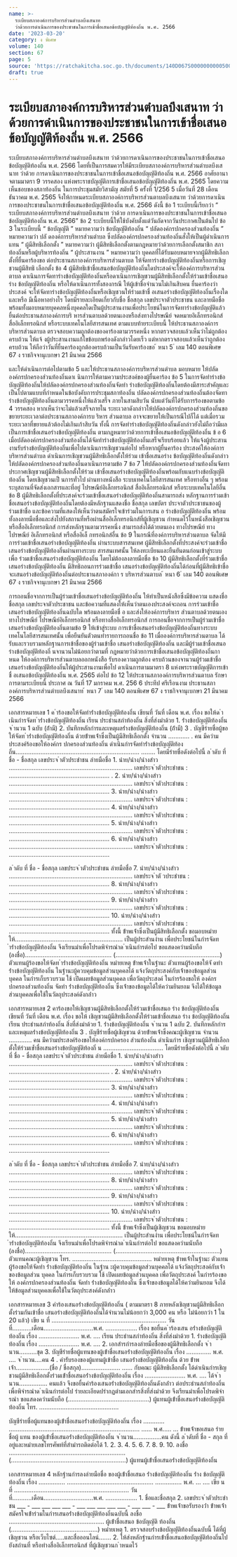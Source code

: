 ```yaml
---
name: >-
  ระเบียบสภาองค์การบริหารส่วนตำบลบึงเสนาท
  ว่าด้วยการดำเนินการของประชาชนในการเข้าชื่อเสนอข้อบัญญัติท้องถิ่น พ.ศ. 2566
date: '2023-03-20'
category: ง พิเศษ
volume: 140
section: 67
page: 5
source: 'https://ratchakitcha.soc.go.th/documents/140D067S0000000000500.pdf'
draft: true
---
```


# ระเบียบสภาองค์การบริหารส่วนตำบลบึงเสนาท ว่าด้วยการดำเนินการของประชาชนในการเข้าชื่อเสนอข้อบัญญัติท้องถิ่น พ.ศ. 2566

ระเบียบสภาองค์การบริหารส่วนตำบลบึงเสนาท ว่าด้วยการดาเนินการของประชาชนในการเข้าชื่อเสนอข้อบัญญัติท้องถิ่น พ.ศ. 2566 โดยที่เป็นการสมควรให้มีระเบียบสภาองค์การบริหารส่วนตำบลบึงเสนาท ว่าด้วย การดาเนินการของประชาชนในการเข้าชื่อเสนอข้อบัญญัติท้องถิ่น พ.ศ. 2566 อาศัยอานาจตามมาตรา 9 วรรคสอง แห่งพระราชบัญญัติการเข้าชื่อเสนอข้อบัญญัติท้องถิ่น พ.ศ. 2565 โดยความเห็นชอบของสภาท้องถิ่น ในการประชุมสมัยวิสามัญ สมัยที่ 5 ครั้งที่ 1/256 5 เมื่อวันที่ 28 เดือน ธันวาคม พ.ศ. 2565 จึงให้กาหนดระเบียบสภาองค์การบริหารส่วนตาบลบึงเสนาท ว่าด้วยการดาเนินการของประชาชนในการเข้าชื่อเสนอข้อบัญญัติท้องถิ่น พ.ศ. 2566 ดังนี้ ข้อ 1 ระเบียบนี้เรียกว่า “ ระเบียบสภาองค์การบริหารส่วนตำบลบึงเสนาท ว่าด้วย การดาเนินการของประชาชนในการเข้าชื่อเสนอข้อบัญญัติท้องถิ่น พ.ศ. 2566” ข้อ 2 ระเบียบนี้ให้ใช้บังคับตั้งแต่วันถัดจากวันประกาศเป็นต้นไป ข้อ 3 ในระเบียบนี้ “ ข้อบัญญัติ ” หมายความว่า ข้อบัญญัติท้องถิ่น “ ปลัดองค์กรปกครองส่วนท้องถิ่น ” หมายความว่า ปลั ดองค์การบริหารส่วนตำบล ซึ่งปลัดองค์กรปกครองส่วนท้องถิ่นสั่งให้เป็นผู้ดำเนินการแทน “ ผู้มีสิทธิเลือกตั้ง ” หมายความว่า ผู้มีสิทธิเลือกตั้งตามกฎหมายว่าด้วยการเลือกตั้งสมาชิก สภาท้องถิ่นหรือผู้บริหารท้องถิ่น “ ผู้ประสานงาน ” หมายความว่า บุคคลที่ได้รับมอบหมายจากผู้มีสิทธิเลือกตั้งที่ยื่นคาร้องขอ ต่อประธานสภาองค์การบริหารส่วนตาบล ให้จัดทาร่างข้อบัญญัติท้องถิ่นหรือการเชิญชวนผู้มีสิทธิ เลือกตั้ง ข้อ 4 ผู้มีสิทธิเข้าชื่อเสนอข้อบัญญัติท้องถิ่นใดประสงค์จะให้องค์การบริหารส่วนตาบล ดาเนินการจัดทาร่างข้อบัญญัติท้องถิ่นหรือดาเนินการเชิญชวนผู้มีสิทธิเลือกตั้งให้ร่วมเข้าชื่อเสนอร่าง ข้อบัญญัติท้องถิ่น หรือให้ดาเนินการทั้งสองกรณี ให้ผู้เข้าชื่อจำนวนไม่เกินสิบคน ยื่นคาร้องว่าประสงค์ จะให้จัดทาร่างข้อบัญญัติท้องถิ่นหรือเชิญชวนให้ร่วมเข้าชื่ อเสนอร่างข้อบัญญัติท้องถิ่นเรื่องใดและหรือ มีเนื้อหาอย่างไร โดยมีรายละเอียดเกี่ยวกับชื่อ ชื่อสกุล เลขประจาตัวประชาชน และลายมือชื่อ พร้อมทั้งมอบหมายบุคคลหนึ่งบุคคลใดเป็นผู้ประสานงานเพื่อประโยชน์ในการจัดทาร่างข้อบัญญัติแล้ว ยื่นต่อประธานสภาองค์การบริ หารส่วนตาบลด้วยตนเองหรือส่งทางไปรษณีย์ จดหมายอิเล็กทรอนิกส์ สื่ออิเล็กทรอนิกส์ หรือระบบเทคโนโลยีสารสนเทศ ตามแบบท้ายระเบียบนี้ ให้ประธานสภาองค์การบริหารส่วนตาบล ตรวจสอบความถูกต้องของคาร้องตามวรรคหนึ่ง หากตรวจสอบแล้วเห็นว่าไม่ถูกต้อง ครบถ้วน ให้แจ้ งผู้ประสานงานแก้ไขข้อบกพร่องดังกล่าวโดยเร็ว แต่หากตรวจสอบแล้วเห็นว่าถูกต้อง ครบถ้วน ให้ถือว่าวันที่ยื่นคาร้องถูกต้องครบถ้วนเป็นวันรับคาร้องขอ ้ หนา 5 ่ เลม 140 ตอนพิเศษ 67 ง ราชกิจจานุเบกษา 21 มีนาคม 2566

และให้ดำเนินการต่อไปตามข้อ 5 และให้ประธานสภาองค์การบริหารส่วนตำบล มอบหมาย ให้ปลัดองค์กรปกครองส่วนท้องถิ่นดาเ นินการให้ตามความประสงค์ของผู้ยื่นคาร้อง ข้อ 5 ในการจัดทำร่างข้อบัญญัติท้องถิ่นให้ปลัดองค์กรปกครองส่วนท้องถิ่นจัดทำ ร่างข้อบัญญัติท้องถิ่นโดยต้องมีสาระสำคัญและเป็นไปตามแบบที่กำหนดในข้อบังคับการประชุมสภาท้องถิ่น ปลัดองค์กรปกครองส่วนท้องถิ่นต้องจัดทาร่างข้อบัญญัติท้องถิ่นตามวรรคหนึ่งให้แล้วเสร็จ ภายในสามสิบวัน นับแต่วันที่ได้รับการร้องขอตามข้อ 4 วรรคสอง หากเห็นว่าจะไม่แล้วเสร็จภายใน ระยะเวลาดังกล่าวให้ปลัดองค์กรปกครองส่วนท้องถิ่นขอขยายระยะเวลาต่อประธานสภาองค์การบ ริหาร ส่วนตาบล อาจจะขยายให้เป็นกรณีไปก็ได้ แต่เมื่อรวมระยะเวลาที่ขยายแล้วต้องไม่เกินเก้าสิบวัน ทั้งนี้ การจัดทำร่างข้อบัญญัติท้องถิ่นดังกล่าวยังไม่ถือว่ามีผลเป็นการเข้าชื่อเสนอร่างข้อบัญญัติท้องถิ่น ตามกฎหมายว่าด้วยการเข้าชื่อเสนอข้อบัญญัติท้องถิ่น ข้ อ 6 เมื่อปลัดองค์กรปกครองส่วนท้องถิ่นได้จัดทำร่างข้อบัญญัติท้องถิ่นเสร็จเรียบร้อยแล้ว ให้แจ้งผู้ประสานงานรับร่างข้อบัญญัติท้องถิ่นเพื่อไปดาเนินการเชิญชวนต่อไป หรือหากผู้ยื่นคาร้อง ประสงค์ให้องค์การบริหารส่วนตำบล ดำเนินการเชิญชวนผู้มีสิทธิเลือกตั้งให้ร่วม เข้าชื่อเสนอร่าง ข้อบัญญัติท้องถิ่นดังกล่าวให้ปลัดองค์กรปกครองส่วนท้องถิ่นดาเนินการตามข้อ 7 ข้อ 7 ให้ปลัดองค์กรปกครองส่วนท้องถิ่นจัดทาประกาศเชิญชวนผู้มีสิทธิเลือกตั้งให้ร่วม เข้าชื่อเสนอร่างข้อบัญญัติท้องถิ่นพร้อมกับแนบร่างข้อบัญญัติท้องถิ่น โดยเชิญชวนเป็ นการทั่วไป ผ่านทางหนังสือ ระบบเทคโนโลยีสารสนเทศ หรือทางอื่น ๆ พร้อมระบุสถานที่จัดส่งเอกสารและที่อยู่ ไปรษณีย์อิเล็กทรอนิกส์ สื่ออิเล็กทรอนิกส์ หรือระบบเทคโนโลยีอื่น ข้อ 8 ผู้มีสิทธิเลือกตั้งที่ประสงค์จะร่วมเข้าชื่อเสนอร่างข้อบัญญัติท้องถิ่นสามารถส่ง หลักฐานการร่วมเข้าชื่อเสนอร่างข้อบัญญัติท้องถิ่นโดยต้องมีหลักฐานแสดงชื่อ ชื่อสกุล เลขบัตร ประจาตัวประชาชนของผู้ร่วมเข้าชื่อ และข้อความที่แสดงให้เห็นว่าตนสมัครใจเข้าร่วมในการเสน อ ร่างข้อบัญญัติท้องถิ่น พร้อมทั้งลงลายมือชื่อและส่งไปยังสถานที่หรือผ่านสื่ออิเล็กทรอนิกส์ที่ผู้เชิญชวน กำหนดไว้ในหนังสือเชิญชวนหรือสื่ออิเล็กทรอนิกส์ การส่งหลักฐานตามวรรคหนึ่ง สามารถส่งได้ด้วยตนเอง ทางไปรษณีย์ ทางไปรษณีย์ อิเล็กทรอนิกส์ หรือสื่ออิเล็ กทรอนิกส์อื่น ข้อ 9 ในกรณีที่องค์การบริหารส่วนตาบล จัดให้มีการร่วมเข้าชื่อเสนอร่างข้อบัญญัติท้องถิ่น ผ่านระบบสารสนเทศ ผู้มีสิทธิเลือกตั้งที่ประสงค์จะร่วมเข้าชื่อเสนอร่างข้อบัญญัติท้องถิ่นผ่านทางระบบ สารสนเทศนั้น ให้ลงทะเบียนและยืนยันตนก่อนเข้าสู่ระบบเพื่อ ร่วมเข้าชื่อเสนอร่างข้อบัญญัติท้องถิ่น โดยไม่ต้องลงลายมือชื่อ ข้อ 10 ผู้มีสิทธิเลือกตั้งที่ร่วมเข้าชื่อเสนอร่างข้อบัญญัติท้องถิ่น มีสิทธิถอนการร่วมเข้าชื่อ เสนอร่างข้อบัญญัติท้องถิ่นได้ก่อนที่ผู้มีสิทธิเข้าชื่อจะเสนอร่างข้อบัญญัติท้องถิ่นต่อประธานสภาองค์กา ร บริหารส่วนตาบล ้ หนา 6 ่ เลม 140 ตอนพิเศษ 67 ง ราชกิจจานุเบกษา 21 มีนาคม 2566

การถอนชื่อจากการเป็นผู้ร่วมเข้าชื่อเสนอร่างข้อบัญญัติท้องถิ่น ให้ทำเป็นหนังสือซึ่งมีข้อความ แสดงชื่อ ชื่อสกุล เลขประจาตัวประชาชน และข้อความที่แสดงให้เห็นว่าตนเองประสงค์จะถอน การร่วมเข้าชื่อเสนอร่างข้อบัญญัติท้องถิ่นฉบับใด พร้อมลงลายมือชื่ อ และส่งให้องค์การบริหาร ส่วนตาบลด้วยตนเองทางไปรษณีย์ ไปรษณีย์อิเล็กทรอนิกส์ หรือทางสื่ออิเล็กทรอนิกส์ การถอนชื่อจากการเป็นผู้ร่วมเข้าชื่อเสนอร่างข้อบัญญัติท้องถิ่นตามข้อ 9 ให้เข้าสู่ระบบ การเข้าชื่อเสนอร่างข้อบัญญัติท้องถิ่นทางระบบเทคโนโลยีสารสนเทศนั้น เพื่อยืนยันตัวตนทำรายการถอนชื่อ ข้อ 11 เมื่อองค์การบริหารส่วนตาบล ได้รับและรวบรวมหลักฐานการเข้าชื่อของผู้ร่วมเข้าชื่อ เสนอร่างข้อบัญญัติท้องถิ่น และมีผู้ร่วมเข้าชื่อเสนอร่างข้อบัญญัติท้องถิ่ นจานวนไม่น้อยกว่าตามที่ กฎหมายว่าด้วยการเข้าชื่อเสนอข้อบัญญัติท้องถิ่นกาหนด ให้องค์การบริหารส่วนตาบลออกหนังสือ รับรองความถูกต้อง ครบถ้วนของจานวนผู้ร่วมเข้าชื่อเสนอร่างข้อบัญญัติท้องถิ่นให้ผู้ประสานงานเพื่อไป ดาเนินการตามมาตรา 8 แห่งพระราชบัญญัติการเข้าชื่ อเสนอข้อบัญญัติท้องถิ่น พ.ศ. 2565 ต่อไป ข้อ 12 ให้ประธานสภาองค์การบริหารส่วนตาบล รักษาการตามระเบียบนี้ ประกาศ ณ วันที่ 17 มกราคม พ.ศ. 256 6 ประทีป ศรีเรือนงาม ประธานสภาองค์การบริหารส่วนตำบลบึงเสนาท ้ หนา 7 ่ เลม 140 ตอนพิเศษ 67 ง ราชกิจจานุเบกษา 21 มีนาคม 2566

เอกสารหมายเลข 1 ค ําร้องขอให้จัดทําร่ํางข้อบัญญัติท้องถิ่น เขียนที่ วันที่ เดือน พ.ศ. เรื่อง ขอให้ด ําเนินกํารจัดท ําร่ํางข้อบัญญัติท้องถิ่น เรียน ประธํานสภําท้องถิ่น สิ่งที่ส่งมําด้วย 1. ร่ํางข้อบัญญัติท้องถิ่น จ ํานวน 1 ฉบับ (ถ้ํามี) 2. บันทึกหลักกํารและเหตุผลร่ํางข้อบัญญัติท้องถิ่น (ถ้ํามี) 3 . บัญชีรํายชื่อผู้ขอให้จัดท ําร่ํางข้อบัญญัติท้องถิ่น ด้วยข้ําพเจ้ําซึ่งเป็นผู้มีสิทธิเลือกตั้ง จํานวน ............ . คน มีควํามประสงค์ร้องขอให้องค์กร ปกครองส่วนท้องถิ่น ดําเนินกํารจัดทําร่ํางข้อบัญญัติท้องถิ่น...................................................................... ........ โดยมีรํายชื่อดังต่อไปนี้ ล ําดับ ที่ ชื่อ - ชื่อสกุล เลขประจ ําตัวประชําชน ลํายมือชื่อ 1. นําย/นําง/นํางสําว ...................................................................... เลขประจ ําตัวประชําชน : ......................................................... . 2. นําย/นําง/นํางสําว ...................................................................... เลขประจ ําตัวประชําชน : ......................................................... 3. นําย/นําง/นํางสําว ...................................................................... เลขประจ ําตัวประชําชน : ......................................................... 4. นําย/นําง/นํางสําว ...................................................................... เลขประจ ําตัวประชําชน : ......................................................... 5. นําย/นําง/นํางสําว ...................................................................... เลขประจ ําตัวประชําชน : ......................................................... 6. นําย/นําง/นํางสําว ...................................................................... เลขประจ ําตัวประชําชน : .........................................................

ล ําดับ ที่ ชื่อ - ชื่อสกุล เลขประจ ําตัวประชําชน ลํายมือชื่อ 7. นําย/นําง/นํางสําว ...................................................................... เลขประจ ําตั วประชําชน : ......................................................... 8. นําย/นําง/นํางสําว ...................................................................... เลขประจ ําตัวประชําชน : ......................................................... 9. นําย/นําง/นํางสําว ...................................................................... เลขประจ ําตัวประชําชน : ......................................................... 10. นําย/นําง/นํางสําว ...................................................................... เลขประจ ําตัวประชําชน : ......................................................... ทั้งนี้ ข้ําพเจ้ําซึ่งเป็นผู้มีสิทธิเลือกตั้ง ขอมอบหมํายให้............................................................. เป็นผู้ประสํานงําน เพื่อประโยชน์ในกํารจัดท ําร่ํางข้อบัญญัติท้องถิ่น จึงเรียนมําเพื่อโปรดพิจํารณําด ําเนินกํารต่อไป ขอแสดงควํามนับถือ (ลงชื่อ)................................................. (...........................................................) ตัวแทนผู้ร้องขอให้จัดท ําร่ํางข้อบัญญัติท้องถิ่น หมํายเหตุ ข้ําพเจ้ําในฐํานะ ตัวแทนผู้ร้องขอให้จั ดทํา ร่ํางข้อบัญญัติท้องถิ่น ในฐํานะผู้ควบคุมข้อมูลส่วนบุคคลได้ แจ้งวัตถุประสงค์กับเจ้ําของข้อมูลส่วน บุคคล ในกํารเก็บรวบรวม ใช้ เปิดเผยข้อมูลส่วนบุคคล เพื่อวัตถุประสงค์ ในกํารร้องขอให้ องค์กรปกครองส่วนท้องถิ่น จัดทํา ร่ํางข้อบัญญัติท้องถิ่น ซึ่งเจ้ําของข้อมูลได้ให้ควํามยินยอม จึงได้ให้ข้อมูลส่วนบุคคลเพื่อใช้ในวัตถุประสงค์ดังกล่ําว

เอกสารหมายเลข 2 คาร้องขอให้เชิญชวนผู้มีสิทธิเลือกตั้งให้ร่วมเข้าชื่อเสนอ ร่าง ข้อบัญญัติท้องถิ่น เขียนที่ วันที่ เดือน พ.ศ. เรื่อง ขอให้ เชิญชวนผู้มีสิทธิเลือกตั้งให้ร่วมเข้าชื่อเสนอ ร่าง ข้อบัญญัติท้องถิ่น เรียน ประธํานสภําท้องถิ่น สิ่งที่ส่งมําด้วย 1. ร่ํางข้อบัญญัติท้องถิ่น จ ํานวน 1 ฉบับ 2. บันทึกหลักกํารและเหตุผลร่ํางข้อบัญญัติท้องถิ่น 3 . บัญชีรํายชื่อผู้เชิญชวน ด้วยข้ําพเจ้ําซึ่งคณะผู้เชิญชวน จํานวน ............. คน มีควํามประสงค์ร้องขอให้องค์กรปกครอง ส่วนท้องถิ่น ดําเนินกําร เชิญชวนผู้มีสิทธิเลือกตั้งให้ร่วมเข้ำชื่อเสนอร่างข้อบัญญัติท้องถิ่ น .................................. โดยมีรํายชื่อดังต่อไปนี้ ล ําดับ ที่ ชื่อ - ชื่อสกุล เลขประจ ําตัวประชําชน ลํายมือชื่อ 1. นําย/นําง/นํางสําว ...................................................................... เลขประจ ําตัวประชําชน : ......................................................... . 2. นําย/นําง/นํางสําว ...................................................................... เลขประจ ําตัวประชําชน : ......................................................... 3. นําย/นําง/นํางสําว ...................................................................... เลขประจ ําตัวประชําชน : ......................................................... 4. นําย/นําง/นํางสําว ...................................................................... เลขประจ ําตัวประชําชน : ......................................................... 5. นําย/นําง/นํางสําว ...................................................................... เลขประจ ําตัวประชําชน : ......................................................... 6. นําย/นําง/นํางสําว ...................................................................... เลขประจ ําตัวประชําชน : .........................................................

ล ําดับ ที่ ชื่อ - ชื่อสกุล เลขประจ ําตัวประชําชน ลํายมือชื่อ 7. นําย/นําง/นํางสําว ...................................................................... เลขประจ ําตัวประชําชน : ......................................................... 8. นําย/นําง/นํางสําว ...................................................................... เลขประจ ําตัวประชําชน : ......................................................... 9. นําย/นําง/นํางสําว ...................................................................... เลขประจ ําตัวประชําชน : ......................................................... 10. นําย/นําง/นํางสําว ...................................................................... เลขประจ ําตัวประชําชน : ......................................................... ทั้งนี้ ข้ําพเจ้ําซึ่งเป็นผู้เชิญชวน ขอมอบหมํายให้............................................................. เป็นผู้ประสํานงําน เพื่อประโยชน์ในกํารจัดท ําร่ํางข้อบัญญัติท้องถิ่น จึงเรียนมําเพื่อโปรดพิจํารณําด ําเนินกํารต่อไป ขอแสดงควํามนับถือ (ลงชื่อ)................................................. (...........................................................) ตัวแทนคณะผู้เชิญชวน โทร. ............................................. หมํายเหตุ ข้ําพเจ้ําในฐํานะ ตัวแทนผู้ร้องขอให้จัดทํา ร่ํางข้อบัญญัติท้องถิ่น ในฐําน ะผู้ควบคุมข้อมูลส่วนบุคคลได้ แจ้งวัตถุประสงค์กับเจ้ําของข้อมูลส่วน บุคคล ในกํารเก็บรวบรวม ใช้ เปิดเผยข้อมูลส่วนบุคคล เพื่อวัตถุประสงค์ ในกํารร้องขอให้ องค์กรปกครองส่วนท้องถิ่น จัดทํา ร่ํางข้อบัญญัติท้องถิ่น ซึ่งเจ้ําของข้อมูลได้ให้ควํามยินยอม จึงได้ให้ข้อมูลส่วนบุคคลเพื่อใช้ในวัตถุประสงค์ดังกล่ําว

เอกสารหมายเลข 3 คําร้องเสนอร่ํางข้อบัญญัติท้องถิ่น ( ตามมาตรา 8 ภายหลังเชิญชวนผู้มีสิทธิเลือกตั้งร่วมกันเข้าชื่อ เสนอร่างข้อบัญญัติท้องถิ่นได้จำนวนไม่น้อยกว่า 3,000 คน หรือ ไม่น้อยกว่า 1 ใน 20 แล้ว) เขีย น ที่ ................................................................. วันที่...........เดือน............................พ.ศ. .................. เรื่อง ขอยื่นค ําร้องเสน อร่ํางข้อบัญญัติท้องถิ่น เรื่อง ....................... พ.ศ. .... เรียน ประธํานสภําท้องถิ่น สิ่งที่ส่งมําด้วย 1. ร่ํางข้อบัญญัติท้องถิ่น เรื่อง ....................... พ.ศ. .... 2. เอกสํารกํารลงลํายมือชื่อของผู้มีสิทธิเลือกตั้ง จ ํานวน..........ชุด 3. บัญชีรํายชื่อผู้แทนของผู้เข้ําชื่อเสนอร่ํางข้อบัญญัติท้องถิ่น เรื่อง .............. พ.ศ. .... จ ํานวน....คน 4 . คำรับรองของผู้แทนผู้เข้าชื่อ เสนอร่ํางข้อบัญญัติท้องถิ่น ด้วย ข้ําพเจ้ํา...................(ชื่อ / ชื่อสกุล)...................... ...... กับคณะ ผู้มีสิทธิเลือกตั้ง ได้ดําเนินกํารเชิญชวนผู้มีสิทธิเลือกตั้งร่วมเข้ําชื่อเสนอร่ํางข้อบัญญัติท้องถิ่น เรื่อง ....................... พ.ศ. .... ได้จ ํานวน................ คนแล้ว จึงขอยื่นคําร้องเสนอร่ํางข้อบัญญัติท้องถิ่นดังกล่ําว ต่อประธํานสภําท้องถิ่น เพื่อพิจํารณําด ําเนินกํารต่อไป รํายละเอียดปรํากฏตํามเอกสํารสิ่งที่ส่งมําด้วย จึงเรียนมําเพื่อโปรดพิจํารณํา ขอแสดงควํามนับถือ (..............................................) ผู้แทนผู้เข้ําชื่อเสนอร่ํางข้อบัญญัติท้องถิ่น โทร. .............................................

บัญชีรํายชื่อผู้แทนของผู้เข้ําชื่อเสนอร่ํางข้อบัญญัติท้องถิ่น เรื่อง ............ .......................................................................... ...... พ.ศ..... ... ข้ําพเจ้ําขอเสนอ รํายชื่อผู้ แทน ของผู้เข้ําชื่อเสนอร่ํางข้อบัญญัติท้องถิ่น จ ํานวน................คน ดังนี้ ล ําดับที่ ชื่อ - สกุล ที่อยู่และหมํายเลขโทรศัพท์ที่สํามํารถติดต่อได้ 1. 2. 3. 4. 5. 6. 7. 8. 9. 10. ลงชื่อ .................................................................. (.................................................................) ผู้แทนผู้เข้ําชื่อเสนอร่ํางข้อบัญญัติท้องถิ่น

เอกสารหมายเลข 4 หลักฐํานกํารลงลํายมือชื่อ ของผู้เข้ําชื่อเสนอ ร่ํางข้อบัญญัติท้องถิ่น ร่ําง ข้อบัญญัติท้องถิ่น เรื่อง ............... ................................................. ............... พ.ศ. ... .... เขีย น ที่ ................................................................. วันที่...........เดือน............................พ.ศ. .................. 1. ชื่อและชื่อสกุล 2. เลขประจ ําตัวประชําชน ___ - ___ ___ ___ ___ - ___ ___ ___ ___ ___ - ___ ___ - ___ ข้ําพเจ้ําขอรับรองว่ํา ข้ําพเจ้ําสมัครใจเข้ําร่วมในกํารเสนอร่ํางข้อบัญญัติท้องถิ่นฉบับนี้ ลงชื่อ ...................................................... ผู้เข้ําชื่อเสนอ ข้อบัญญัติ ท้องถิ่น (.................................................) หมํายเหตุ 1. ตรวจสอบร่ํางข้อบัญญัติท้องถิ่นฉบับนี้ ได้ที่ผู้เชิญชวน หรือเว็บไซต์.....และสื่อออนไลน์....... 2. ให้ส่งหลักฐํานกํารเข้ําชื่อเสนอข้อบัญญัติท้องถิ่นไปยังสถํานที่ หรือทํางสื่ออิเล็กทรอนิกส์ ที่ผู้เชิญชวนก ําหนดไว้
